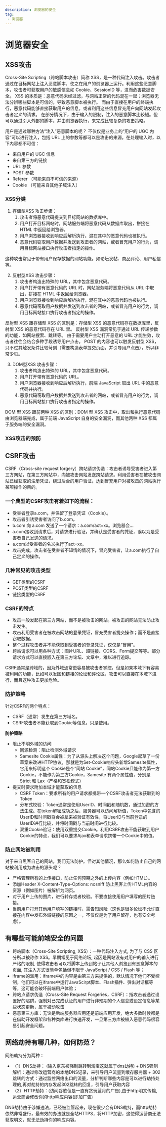 ```yaml
---
description: 浏览器的安全
tag: 
 - 浏览器
---
```


# 浏览器安全

## XSS攻击
Cross-Site Scripting（跨站脚本攻击）简称 XSS，是一种代码注入攻击。攻击者通过在目标网站上注入恶意脚本，使之在用户的浏览器上运行。利用这些恶意脚本，攻击者可获取用户的敏感信息如 Cookie、SessionID 等，进而危害数据安全。
XSS 的本质是：恶意代码未经过滤，与网站正常的代码混在一起；浏览器无法分辨哪些脚本是可信的，导致恶意脚本被执行。
而由于直接在用户的终端执行，恶意代码能够直接获取用户的信息，或者利用这些信息冒充用户向网站发起攻击者定义的请求。
在部分情况下，由于输入的限制，注入的恶意脚本比较短。但可以通过引入外部的脚本，并由浏览器执行，来完成比较复杂的攻击策略。

用户是通过哪种方法“注入”恶意脚本的呢？
不仅仅是业务上的“用户的 UGC 内容”可以进行注入，包括 URL 上的参数等都可以是攻击的来源。在处理输入时，以下内容都不可信：

+ 来自用户的 UGC 信息
+ 来自第三方的链接
+ URL 参数
+ POST 参数
+ Referer （可能来自不可信的来源）
+ Cookie （可能来自其他子域注入）

### XSS分类
1. 存储型XSS
   攻击步骤：
    1. 攻击者将恶意代码提交到目标网站的数据库中。
    2. 用户打开目标网站时，网站服务端将恶意代码从数据库取出，拼接在 HTML 中返回给浏览器。
    3. 用户浏览器接收到响应后解析执行，混在其中的恶意代码也被执行。
    4. 恶意代码窃取用户数据并发送到攻击者的网站，或者冒充用户的行为，调用目标网站接口执行攻击者指定的操作。

这种攻击常见于带有用户保存数据的网站功能，如论坛发帖、商品评论、用户私信等。

2. 反射型XSS
   攻击步骤：
    1. 攻击者构造出特殊的 URL，其中包含恶意代码。
    2. 用户打开带有恶意代码的 URL 时，网站服务端将恶意代码从 URL 中取出，拼接在 HTML 中返回给浏览器。
    3. 用户浏览器接收到响应后解析执行，混在其中的恶意代码也被执行。
    4. 恶意代码窃取用户数据并发送到攻击者的网站，或者冒充用户的行为，调用目标网站接口执行攻击者指定的操作。

反射型 XSS 跟存储型 XSS 的区别是：存储型 XSS 的恶意代码存在数据库里，反射型 XSS 的恶意代码存在 URL 里。
反射型 XSS 漏洞常见于通过 URL 传递参数的功能，如网站搜索、跳转等。
由于需要用户主动打开恶意的 URL 才能生效，攻击者往往会结合多种手段诱导用户点击。
POST 的内容也可以触发反射型 XSS，只不过其触发条件比较苛刻（需要构造表单提交页面，并引导用户点击），所以非常少见。

3. DOM型XSS
    攻击步骤：
    1. 攻击者构造出特殊的 URL，其中包含恶意代码。
    2. 用户打开带有恶意代码的 URL。
    3. 用户浏览器接收到响应后解析执行，前端 JavaScript 取出 URL 中的恶意代码并执行。
    4. 恶意代码窃取用户数据并发送到攻击者的网站，或者冒充用户的行为，调用目标网站接口执行攻击者指定的操作。

DOM 型 XSS 跟前两种 XSS 的区别：DOM 型 XSS 攻击中，取出和执行恶意代码由浏览器端完成，属于前端 JavaScript 自身的安全漏洞，而其他两种 XSS 都属于服务端的安全漏洞。

### XSS攻击的预防


## CSRF攻击
CSRF（Cross-site request forgery）跨站请求伪造：攻击者诱导受害者进入第三方网站，在第三方网站中，向被攻击网站发送跨站请求。利用受害者在被攻击网站已经获取的注册凭证，绕过后台的用户验证，达到冒充用户对被攻击的网站执行某项操作的目的。

### 一个典型的CSRF攻击有着如下的流程：
+ 受害者登录a.com，并保留了登录凭证（Cookie）。
+ 攻击者引诱受害者访问了b.com。
+ b.com 向 a.com 发送了一个请求：a.com/act=xx。浏览器会…
+ a.com接收到请求后，对请求进行验证，并确认是受害者的凭证，误以为是受害者自己发送的请求。
+ a.com以受害者的名义执行了act=xx。
+ 攻击完成，攻击者在受害者不知情的情况下，冒充受害者，让a.com执行了自己定义的操作。

### 几种常见的攻击类型
+ GET类型的CSRF
+ POST类型的CSRF
+ 链接类型的CSRF

### CSRF的特点
+ 攻击一般发起在第三方网站，而不是被攻击的网站。被攻击的网站无法防止攻击发生。
+ 攻击利用受害者在被攻击网站的登录凭证，冒充受害者提交操作；而不是直接窃取数据。
+ 整个过程攻击者并不能获取到受害者的登录凭证，仅仅是“冒用”。
+ 跨站请求可以用各种方式：图片URL、超链接、CORS、Form提交等等。部分请求方式可以直接嵌入在第三方论坛、文章中，难以进行追踪。

CSRF通常是跨域的，因为外域通常更容易被攻击者掌控。但是如果本域下有容易被利用的功能，比如可以发图和链接的论坛和评论区，攻击可以直接在本域下进行，而且这种攻击更加危险。

### 防护策略
针对CSRF的两个特点：
+ CSRF（通常）发生在第三方域名。
+ CSRF攻击者不能获取到Cookie等信息，只是使用。

**防护策略**

+ 阻止不明外域的访问
  + 同源检测：阻止检测外域请求
  + Samesite Cookie属性：为了从源头上解决这个问题，Google起草了一份草案来改进HTTP协议，那就是为Set-Cookie响应头新增Samesite属性，它用来标明这个 Cookie是个“同站 Cookie”，同站Cookie只能作为第一方Cookie，不能作为第三方Cookie，Samesite 有两个属性值，分别是 Strict 和 Lax（严格和宽松模式）
+ 提交时要求附加本域才能获取的信息
  + CSRF Token：要求所有的用户请求都携带一个CSRF攻击者无法获取到的Token
  + 分布式校验：Token通常是使用UserID、时间戳和随机数，通过加密的方法生成。在token解密成功之后，服务器可以访问解析值，Token中包含的UserID和时间戳将会被拿来被验证有效性，将UserID与当前登录的UserID进行比较，并将时间戳与当前时间进行比较。
  + 双重Cookie验证：使用双重提交Cookie。利用CSRF攻击不能获取到用户Cookie的特点，我们可以要求Ajax和表单请求携带一个Cookie中的值。

  
### 防止网站被利用
对于来自黑客自己的网站，我们无法防护。但对其他情况，那么如何防止自己的网站被利用成为攻击的源头呢？
+ 严格管理所有的上传接口，防止任何预期之外的上传内容（例如HTML）。
+ 添加Header X-Content-Type-Options: nosniff 防止黑客上传HTML内容的资源（例如图片）被解析为网页。
+ 对于用户上传的图片，进行转存或者校验。不要直接使用用户填写的图片链接。
+ 当前用户打开其他用户填写的链接时，需告知风险（这也是很多论坛不允许直接在内容中发布外域链接的原因之一，不仅仅是为了用户留存，也有安全考虑）。



## 有哪些可能前端安全的问题
+ 跨站脚本（Cross-Site Scripting, XSS）：⼀种代码注⼊⽅式, 为了与 CSS 区分所以被称作 XSS。早期常⻅于⽹络论坛, 起因是⽹站没有对⽤户的输⼊进⾏严格的限制, 使得攻击者可以将脚本上传到帖⼦让其他⼈浏览到有恶意脚本的⻚⾯, 其注⼊⽅式很简单包括但不限于 JavaScript / CSS / Flash 等；
+ iframe的滥用：iframe中的内容是由第三⽅来提供的，默认情况下他们不受控制，他们可以在iframe中运⾏JavaScirpt脚本、Flash插件、弹出对话框等等，这可能会破坏前端⽤户体验；
+ 跨站点请求伪造（Cross-Site Request Forgeries，CSRF）：指攻击者通过设置好的陷阱，强制对已完成认证的⽤户进⾏⾮预期的个⼈信息或设定信息等某些状态更新，属于被动攻击
+ 恶意第三方库：⽆论是后端服务器应⽤还是前端应⽤开发，绝⼤多数时候都是在借助开发框架和各种类库进⾏快速开发，⼀旦第三⽅库被植⼊恶意代码很容易引起安全问题。

## 网络劫持有哪几种，如何防范？
网络劫持分为两种：
+ （1）DNS劫持： (输⼊京东被强制跳转到淘宝这就属于dns劫持)
      + DNS强制解析：通过修改运营商的本地DNS记录，来引导⽤户流量到缓存服务器
      + 302跳转的方式：通过监控⽹络出⼝的流量，分析判断哪些内容是可以进⾏劫持处理的,再对劫持的内存发起302跳转的回复，引导⽤户获取内容
+ （2）HTTP劫持：(访问⾕歌但是⼀直有贪玩蓝⽉的⼴告),由于http明⽂传输,运营商会修改你的http响应内容(即加⼴告)

DNS劫持由于涉嫌违法，已经被监管起来，现在很少会有DNS劫持，⽽http劫持依然⾮常盛⾏，最有效的办法就是全站HTTPS，将HTTP加密，这使得运营商⽆法获取明⽂，就⽆法劫持你的响应内容。

